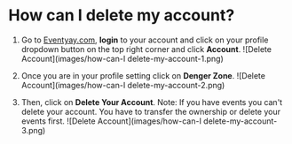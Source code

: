 # How can I delete my account?

1. Go to [Eventyay.com](https://eventyay.com), **login** to your account and click on your profile dropdown button on the top right corner and click **Account**. 
![Delete Account](images/how-can-I delete-my-account-1.png)

2. Once you are in your profile setting click on **Denger Zone**.
![Delete Account](images/how-can-I delete-my-account-2.png)

3. Then, click on **Delete Your Account**.
    Note: If you have events you can't delete your account. You have to transfer the ownership or delete your events first.
![Delete Account](images/how-can-I delete-my-account-3.png)



